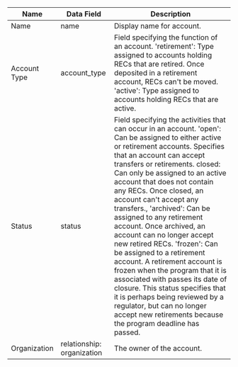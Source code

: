 | Name         | Data Field                 | Description                                                                                                                                                                                                                                                                                                                                                                                                                                                                                                                                                                                                                                                                                                                                                                      |
|--------------|----------------------------|----------------------------------------------------------------------------------------------------------------------------------------------------------------------------------------------------------------------------------------------------------------------------------------------------------------------------------------------------------------------------------------------------------------------------------------------------------------------------------------------------------------------------------------------------------------------------------------------------------------------------------------------------------------------------------------------------------------------------------------------------------------------------------|
| Name         | name                       | Display name for account.                                                                                                                                                                                                                                                                                                                                                                                                                                                                                                                                                                                                                                                                                                                                                        |
| Account Type | account_type               | Field specifying the function of an account. 'retirement': Type assigned to accounts holding RECs that are retired. Once deposited in a retirement account, RECs can't be moved. 'active': Type assigned to accounts holding RECs that are active.                                                                                                                                                                                                                                                                                                                                                                                                                                                                                                                               |
| Status       | status                     | Field specifying the activities that can occur in an account. 'open': Can be assigned to either active or retirement accounts. Specifies that an account can accept transfers or retirements. closed: Can only be assigned to an active account that does not contain any RECs. Once closed, an account can't accept any transfers., 'archived': Can be assigned to any retirement account. Once archived, an account can no longer accept new retired RECs. 'frozen': Can be assigned to a retirement account. A retirement account is frozen when the program that it is associated with passes its date of closure. This status specifies that it is perhaps being reviewed by a regulator, but can no longer accept new retirements because the program deadline has passed. |
| Organization | relationship: organization | The owner of the account.                                                                                                                                                                                                                                                                                                                                                                                                                                                                                                                                                                                                                                                                                                                                                        |
